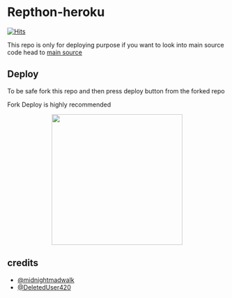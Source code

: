 # Repthon-heroku
[![Hits](https://hits.seeyoufarm.com/api/count/incr/badge.svg?url=https%3A%2F%2Fgithub.com%2Ftgcatub%2Fnekopack&count_bg=%2379C83D&title_bg=%23555555&icon=&icon_color=%23E7E7E7&title=hits&edge_flat=false)](https://github.com/RepthonArabic/E_7_V)

This repo is only for deploying purpose if you want to look into main source code head to [main source](https://github.com/RepthonArabic/Repthon) 

## Deploy

To be safe fork this repo and then press deploy button from the forked repo 

Fork Deploy is highly recommended

<p align="center"><a href="https://heroku.com/deploy?template=https://github.com/RepthonArabic/E_7_V"><img src="https://img.shields.io/badge/DEPLOY TO-HEROKU-blue?style=plastic&logo=heroku&logoColor=purple"width="300"heigh="100" /></a></p>



## credits
   - [@midnightmadwalk](https://t.me/midnightmadwalk)
   - [@DeletedUser420](https://t.me/DeletedUser420)
